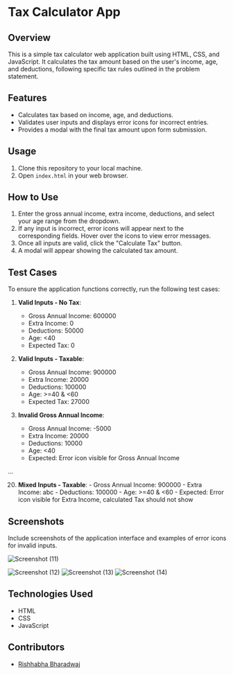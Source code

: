 ﻿# Tax Calculator App

## Overview

This is a simple tax calculator web application built using HTML, CSS, and JavaScript. It calculates the tax amount based on the user's income, age, and deductions, following specific tax rules outlined in the problem statement.

## Features

-   Calculates tax based on income, age, and deductions.
-   Validates user inputs and displays error icons for incorrect entries.
-   Provides a modal with the final tax amount upon form submission.

## Usage

1.  Clone this repository to your local machine.
2.  Open `index.html` in your web browser.

## How to Use

1.  Enter the gross annual income, extra income, deductions, and select your age range from the dropdown.
2.  If any input is incorrect, error icons will appear next to the corresponding fields. Hover over the icons to view error messages.
3.  Once all inputs are valid, click the "Calculate Tax" button.
4.  A modal will appear showing the calculated tax amount.

## Test Cases

To ensure the application functions correctly, run the following test cases:

1.  **Valid Inputs - No Tax**:
    
    -   Gross Annual Income: 600000
    -   Extra Income: 0
    -   Deductions: 50000
    -   Age: <40
    -   Expected Tax: 0
2.  **Valid Inputs - Taxable**:
    
    -   Gross Annual Income: 900000
    -   Extra Income: 20000
    -   Deductions: 100000
    -   Age: >=40 & <60
    -   Expected Tax: 27000
3.  **Invalid Gross Annual Income**:
    
    -   Gross Annual Income: -5000
    -   Extra Income: 20000
    -   Deductions: 10000
    -   Age: <40
    -   Expected: Error icon visible for Gross Annual Income

...

20.  **Mixed Inputs - Taxable**:
    -   Gross Annual Income: 900000
    -   Extra Income: abc
    -   Deductions: 100000
    -   Age: >=40 & <60
    -   Expected: Error icon visible for Extra Income, calculated Tax should not show

## Screenshots

Include screenshots of the application interface and examples of error icons for invalid inputs.

![Screenshot (11)](https://github.com/Bharadwaj-99/tax-cal/assets/134267525/2271df3d-bbab-40e4-ae8c-c93f825d8a56)

![Screenshot (12)](https://github.com/Bharadwaj-99/tax-cal/assets/134267525/491b3e43-90f5-4f8a-8f6d-3cb856eea67e)
![Screenshot (13)](https://github.com/Bharadwaj-99/tax-cal/assets/134267525/ea9e5d93-e2ea-458b-b2f3-629730ea9319)
![Screenshot (14)](https://github.com/Bharadwaj-99/tax-cal/assets/134267525/7d3cd04c-3e6c-4f37-a710-b466b2a9166b)

## Technologies Used

-   HTML
-   CSS
-   JavaScript

## Contributors

-   [Rishhabha Bharadwaj](https://github.com/Bharadwaj-99)
